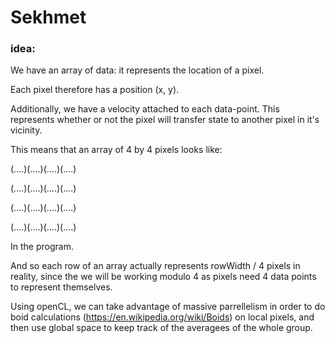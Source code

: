 # Sekhmet

### idea:

We have an array of data: it represents the location of a pixel.

Each pixel therefore has a position (x, y).

Additionally, we have a velocity attached to each data-point. This represents whether or not the pixel will transfer state to another pixel in it's vicinity.

This means that an array of 4 by 4 pixels looks like:

(....)(....)(....)(....)

(....)(....)(....)(....)

(....)(....)(....)(....)

(....)(....)(....)(....)

In the program.

And so each row of an array actually represents rowWidth / 4 pixels in reality, since the we will be working modulo 4 as pixels need 4 data points to represent themselves.

Using openCL, we can take advantage of massive parrellelism in order to do boid calculations (https://en.wikipedia.org/wiki/Boids) on local pixels, and then use global space to keep track of the averagees of the whole group.

